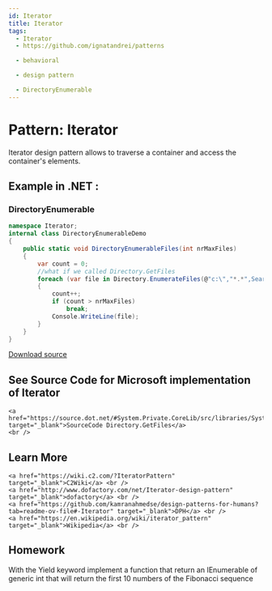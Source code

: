 ```yaml
---
id: Iterator
title: Iterator
tags:
  - Iterator
  - https://github.com/ignatandrei/patterns

  - behavioral

  - design pattern

  - DirectoryEnumerable
---
```


# Pattern:  Iterator

Iterator design pattern allows to traverse a container and access the container's elements.

## Example in .NET : 


###  DirectoryEnumerable
```csharp showLineNumbers title="DirectoryEnumerable example for Pattern Iterator"
namespace Iterator;
internal class DirectoryEnumerableDemo
{
    public static void DirectoryEnumerableFiles(int nrMaxFiles)
    {
        var count = 0;
        //what if we called Directory.GetFiles        
        foreach (var file in Directory.EnumerateFiles(@"c:\","*.*",SearchOption.AllDirectories))
        {
            count++;
            if (count > nrMaxFiles)
                break;
            Console.WriteLine(file);
        }
    }
}

```


[Download source](/zipSourceCodes/iterator.zip)



## See Source Code for Microsoft implementation of Iterator

    <a href="https://source.dot.net/#System.Private.CoreLib/src/libraries/System.Private.CoreLib/src/System/IO/Directory.cs" target="_blank">SourceCode Directory.GetFiles</a>
    <br />


## Learn More

    <a href="https://wiki.c2.com/?IteratorPattern" target="_blank">C2Wiki</a> <br />
    <a href="http://www.dofactory.com/net/Iterator-design-pattern" target="_blank">dofactory</a> <br />
    <a href="https://github.com/kamranahmedse/design-patterns-for-humans?tab=readme-ov-file#-Iterator" target="_blank">DPH</a> <br />
    <a href="https://en.wikipedia.org/wiki/iterator_pattern" target="_blank">Wikipedia</a> <br />


## Homework

With the Yield keyword implement a function that return an IEnumerable of generic int that will return the first 10 numbers of the Fibonacci sequence

